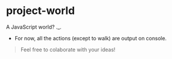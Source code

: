 # project-world
A JavaScript world? ._.

* For now, all the actions (except to walk) are output on console.

> Feel free to colaborate with your ideas!
